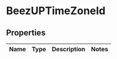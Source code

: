 
# BeezUPTimeZoneId

## Properties
Name | Type | Description | Notes
------------ | ------------- | ------------- | -------------




